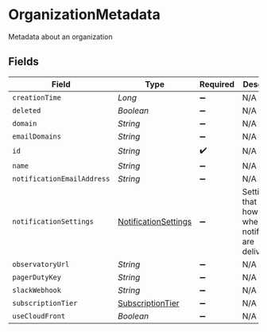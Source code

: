 # OrganizationMetadata

Metadata about an organization


## Fields

| Field                                                               | Type                                                                | Required                                                            | Description                                                         |
| ------------------------------------------------------------------- | ------------------------------------------------------------------- | ------------------------------------------------------------------- | ------------------------------------------------------------------- |
| `creationTime`                                                      | *Long*                                                              | :heavy_minus_sign:                                                  | N/A                                                                 |
| `deleted`                                                           | *Boolean*                                                           | :heavy_minus_sign:                                                  | N/A                                                                 |
| `domain`                                                            | *String*                                                            | :heavy_minus_sign:                                                  | N/A                                                                 |
| `emailDomains`                                                      | *String*                                                            | :heavy_minus_sign:                                                  | N/A                                                                 |
| `id`                                                                | *String*                                                            | :heavy_check_mark:                                                  | N/A                                                                 |
| `name`                                                              | *String*                                                            | :heavy_minus_sign:                                                  | N/A                                                                 |
| `notificationEmailAddress`                                          | *String*                                                            | :heavy_minus_sign:                                                  | N/A                                                                 |
| `notificationSettings`                                              | [NotificationSettings](../../models/shared/NotificationSettings.md) | :heavy_minus_sign:                                                  | Settings that control how and when notifications are delivered.     |
| `observatoryUrl`                                                    | *String*                                                            | :heavy_minus_sign:                                                  | N/A                                                                 |
| `pagerDutyKey`                                                      | *String*                                                            | :heavy_minus_sign:                                                  | N/A                                                                 |
| `slackWebhook`                                                      | *String*                                                            | :heavy_minus_sign:                                                  | N/A                                                                 |
| `subscriptionTier`                                                  | [SubscriptionTier](../../models/shared/SubscriptionTier.md)         | :heavy_minus_sign:                                                  | N/A                                                                 |
| `useCloudFront`                                                     | *Boolean*                                                           | :heavy_minus_sign:                                                  | N/A                                                                 |